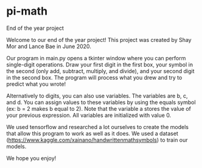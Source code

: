 # pi-math
End of the year project

Welcome to our end of the year project! This project was created by Shay Mor and Lance Bae in June 2020.

Our program in main.py opens a tkinter window where you can perform single-digit operations. Draw your first digit in the first box, your symbol in the second (only add, subtract, multiply, and divide), and your second digit in the second box. The program will process what you drew and try to predict what you wrote!

Alternatively to digits, you can also use variables. The variables are b, c, and d. You can assign values to these variables by using the equals symbol (ex: b = 2 makes b equal to 2). Note that the variable a stores the value of your previous expression. All variables are initialized with value 0.

We used tensorflow and researched a lot ourselves to create the models that allow this program to work as well as it does. We used a dataset (https://www.kaggle.com/xainano/handwrittenmathsymbols) to train our models.

We hope you enjoy!
